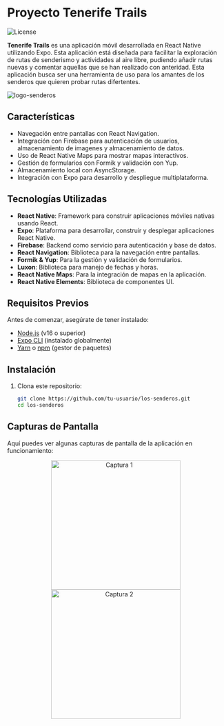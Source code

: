 # Proyecto Tenerife Trails

![License](https://img.shields.io/badge/license-0BSD-blue)

**Tenerife Trails** es una aplicación móvil desarrollada en React Native utilizando Expo. Esta aplicación está diseñada para facilitar la exploración de rutas de senderismo y actividades al aire libre, pudiendo añadir rutas nuevas y comentar aquellas que se han realizado con anteridad. Esta aplicación busca ser una herramienta de uso para los amantes de los senderos que quieren probar rutas difertentes.

![logo-senderos](https://github.com/user-attachments/assets/574d1c3a-9b40-4501-85d9-c13fb8ef7db6)

## Características

- Navegación entre pantallas con React Navigation.
- Integración con Firebase para autenticación de usuarios, almacenamiento de imagenes y almacenamiento de datos.
- Uso de React Native Maps para mostrar mapas interactivos.
- Gestión de formularios con Formik y validación con Yup.
- Almacenamiento local con AsyncStorage.
- Integración con Expo para desarrollo y despliegue multiplataforma.

## Tecnologías Utilizadas

- **React Native**: Framework para construir aplicaciones móviles nativas usando React.
- **Expo**: Plataforma para desarrollar, construir y desplegar aplicaciones React Native.
- **Firebase**: Backend como servicio para autenticación y base de datos.
- **React Navigation**: Biblioteca para la navegación entre pantallas.
- **Formik & Yup**: Para la gestión y validación de formularios.
- **Luxon**: Biblioteca para manejo de fechas y horas.
- **React Native Maps**: Para la integración de mapas en la aplicación.
- **React Native Elements**: Biblioteca de componentes UI.

## Requisitos Previos

Antes de comenzar, asegúrate de tener instalado:

- [Node.js](https://nodejs.org/) (v16 o superior)
- [Expo CLI](https://docs.expo.dev/get-started/installation/) (instalado globalmente)
- [Yarn](https://yarnpkg.com/) o [npm](https://www.npmjs.com/) (gestor de paquetes)

## Instalación

1. Clona este repositorio:

   ```bash
   git clone https://github.com/tu-usuario/los-senderos.git
   cd los-senderos

## Capturas de Pantalla

Aquí puedes ver algunas capturas de pantalla de la aplicación en funcionamiento:

<p align="center">
  <img src="assets/images/Cap_1.png" alt="Captura 1" width="300" />
  <img src="assets/images/Cap_2.png" alt="Captura 2" width="300" />
</p>
